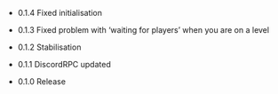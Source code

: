 - 0.1.4 Fixed initialisation

- 0.1.3 Fixed problem with ‘waiting for players’ when you are on a level

- 0.1.2 Stabilisation

- 0.1.1 DiscordRPC updated

- 0.1.0 Release 